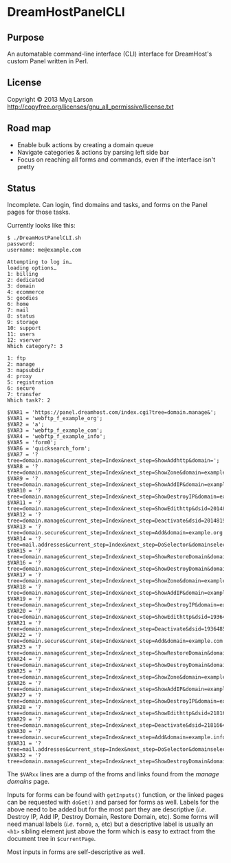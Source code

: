 DreamHostPanelCLI
=================

Purpose
-------

An automatable command-line interface (CLI) interface for DreamHost's
custom Panel written in Perl.
 
License
-------

Copyright © 2013 Myq Larson
http://copyfree.org/licenses/gnu_all_permissive/license.txt


Road map
--------

* Enable bulk actions by creating a domain queue
* Navigate categories & actions by parsing left side bar
* Focus on reaching all forms and commands, even if the interface
  isn't pretty

Status
------

Incomplete. Can login, find domains and tasks, and forms on the Panel
pages for those tasks.

Currently looks like this:

    $ ./DreamHostPanelCLI.sh
    password:
    username: me@example.com

    Attempting to log in…
    loading options…
    1: billing
    2: dedicated
    3: domain
    4: ecommerce
    5: goodies
    6: home
    7: mail
    8: status
    9: storage
    10: support
    11: users
    12: vserver
    Which category?: 3

    1: ftp
    2: manage
    3: mapsubdir
    4: proxy
    5: registration
    6: secure
    7: transfer
    Which task?: 2

    $VAR1 = 'https://panel.dreamhost.com/index.cgi?tree=domain.manage&';
    $VAR1 = 'webftp_f_example_org';
    $VAR2 = 'a';
    $VAR3 = 'webftp_f_example_com';
    $VAR4 = 'webftp_f_example_info';
    $VAR5 = 'form0';
    $VAR6 = 'quicksearch_form';
    $VAR7 = '?tree=domain.manage&current_step=Index&next_step=ShowAddhttp&domain=';
    $VAR8 = '?tree=domain.manage&current_step=Index&next_step=ShowZone&domain=example.org';
    $VAR9 = '?tree=domain.manage&current_step=Index&next_step=ShowAddIP&domain=example.org';
    $VAR10 = '?tree=domain.manage&current_step=Index&next_step=ShowDestroyIP&domain=example.org&destroy_ip=2607:F298:0004:0148:0000:0000:xxxx:xxxx';
    $VAR11 = '?tree=domain.manage&current_step=Index&next_step=ShowEdithttp&dsid=20148192';
    $VAR12 = '?tree=domain.manage&current_step=Index&next_step=Deactivate&dsid=20148192&security_key=9f7907d0d1f36e8070652535bab1c29a';
    $VAR13 = '?tree=domain.secure&current_step=Index&next_step=Add&domain=example.org';
    $VAR14 = '?tree=mail.addresses&current_step=Index&next_step=DoSelector&domainselector=example.org&security_key=9f7907d0d1f36e8070652535bab1c29a';
    $VAR15 = '?tree=domain.manage&current_step=Index&next_step=ShowRestoreDomain&domain=example.org';
    $VAR16 = '?tree=domain.manage&current_step=Index&next_step=ShowDestroyDomain&domain=example.org';
    $VAR17 = '?tree=domain.manage&current_step=Index&next_step=ShowZone&domain=example.com';
    $VAR18 = '?tree=domain.manage&current_step=Index&next_step=ShowAddIP&domain=example.com';
    $VAR19 = '?tree=domain.manage&current_step=Index&next_step=ShowDestroyIP&domain=example.com&destroy_ip=2607:F298:0004:0148:0000:0000:xxxx:xxxx';
    $VAR20 = '?tree=domain.manage&current_step=Index&next_step=ShowEdithttp&dsid=19364852';
    $VAR21 = '?tree=domain.manage&current_step=Index&next_step=Deactivate&dsid=19364852&security_key=9f7907d0d1f36e8070652535bab1c29a';
    $VAR22 = '?tree=domain.secure&current_step=Index&next_step=Add&domain=example.com';
    $VAR23 = '?tree=domain.manage&current_step=Index&next_step=ShowRestoreDomain&domain=example.com';
    $VAR24 = '?tree=domain.manage&current_step=Index&next_step=ShowDestroyDomain&domain=example.com';
    $VAR25 = '?tree=domain.manage&current_step=Index&next_step=ShowZone&domain=example.info';
    $VAR26 = '?tree=domain.manage&current_step=Index&next_step=ShowAddIP&domain=example.info';
    $VAR27 = '?tree=domain.manage&current_step=Index&next_step=ShowDestroyIP&domain=example.info&destroy_ip=2607:F298:0004:0148:0000:0000:xxx:xxx';
    $VAR28 = '?tree=domain.manage&current_step=Index&next_step=ShowEdithttp&dsid=21816646';
    $VAR29 = '?tree=domain.manage&current_step=Index&next_step=Deactivate&dsid=21816646&security_key=9f7907d0d1f36e8070652535bab1c29a';
    $VAR30 = '?tree=domain.secure&current_step=Index&next_step=Add&domain=example.info';
    $VAR31 = '?tree=mail.addresses&current_step=Index&next_step=DoSelector&domainselector=example.info&security_key=9f7907d0d1f36e8070652535bab1c29a';
    $VAR32 = '?tree=domain.manage&current_step=Index&next_step=ShowDestroyDomain&domain=example.info';

The `$VARxx` lines are a dump of the froms and links found from the
_manage domains_ page.

Inputs for forms can be found with `getInputs()` function, or the
linked pages can be requested with `doGet()` and parsed for forms as
well. Labels for the above need to be added but for the most part they
are descriptive (_i.e._ Destroy IP, Add IP, Destroy Domain, Restore
Domain, etc). Some forms will need manual labels (_i.e._ `form0`, `a`,
etc) but a descriptive label is usually an `<h1>` sibling element just
above the form which is easy to extract from the document tree in
`$currentPage`.

Most inputs in forms are self-descriptive as well.
